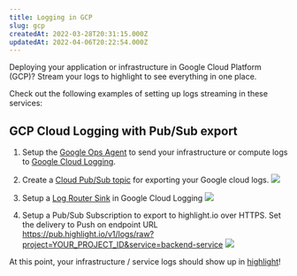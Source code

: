 ```yaml
---
title: Logging in GCP
slug: gcp
createdAt: 2022-03-28T20:31:15.000Z
updatedAt: 2022-04-06T20:22:54.000Z
---
```


Deploying your application or infrastructure in Google Cloud Platform (GCP)? Stream your logs to highlight to see everything in one place.

Check out the following examples of setting up logs streaming in these services:

## GCP Cloud Logging with Pub/Sub export

1. Setup the [Google Ops Agent](https://cloud.google.com/stackdriver/docs/solutions/agents/ops-agent) to send your infrastructure or compute logs to [Google Cloud Logging](https://console.cloud.google.com/logs/query).

2. Create a [Cloud Pub/Sub topic](https://console.cloud.google.com/cloudpubsub/topic/list) for exporting your Google cloud logs.
![](/images/gcp/step1.png)

3. Setup a [Log Router Sink](https://console.cloud.google.com/logs/router) in Google Cloud Logging
![](/images/gcp/step2.png)

4. Setup a Pub/Sub Subscription to export to highlight.io over HTTPS. Set the delivery to Push on endpoint URL  https://pub.highlight.io/v1/logs/raw?project=YOUR_PROJECT_ID&service=backend-service
![](/images/gcp/step3.png)

At this point, your infrastructure / service logs should show up in [highlight](https://app.highlight.io/logs)!
